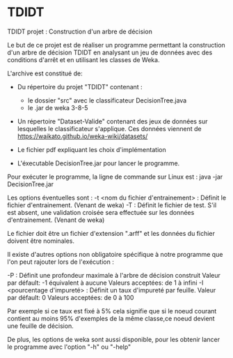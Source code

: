 # TDIDT
TDIDT projet : Construction d'un arbre de décision
				
Le but de ce projet est de réaliser un programme permettant la construction d'un arbre de décision TDIDT
en analysant un jeu de données avec des conditions d'arrêt et en utilisant les classes de Weka.

L'archive est constitué de:
- Du répertoire du projet "TDIDT" contenant :
	- le dossier "src" avec le classificateur DecisionTree.java
	- le .jar de weka 3-8-5
- Un répertoire "Dataset-Valide" contenant des jeux de données sur lesquelles 
le classificateur s'applique. Ces données viennent de https://waikato.github.io/weka-wiki/datasets/

- Le fichier pdf expliquant les choix d'implémentation

- L'éxecutable DecisionTree.jar pour lancer le programme.
						
Pour exécuter le programme, la ligne de commande sur Linux est :
java -jar DecisionTree.jar 

Les options éventuelles sont : 
-t <nom du fichier d'entrainement> : 
	Définit le fichier d'entrainement. (Venant de weka)
-T <nom du fichier de test> : 
	Définit le fichier de test. S'il est absent, une validation croisée sera effectuée sur les données d'entrainement. (Venant de weka)

Le fichier doit être un fichier d'extension ".arff" et les données du fichier doivent être nominales.
				
Il existe d'autres options non obligatoire spécifique à notre programme que l'on peut rajouter lors de l'exécution :
					
-P <profondeur maximale> : 
	Définit une profondeur maximale à l'arbre de décision construit
	Valeur par défault: -1 équivalent à aucune 
	Valeurs acceptées: de 1 à infini
-I <pourcentage d'impureté> : 
	Définit un taux d'impureté par feuille.
	Valeur par défault: 0
	Valeurs acceptées: de 0 à 100

Par exemple si ce taux est fixé à 5% cela signifie que si le noeud courant contient au moins 95% d'exemples de la même classe,ce noeud devient une feuille de décision.
				
De plus, les options de weka sont aussi disponible, pour les obtenir lancer le programme avec l'option "-h" ou "-help"					
